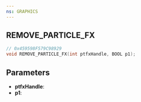 ```yaml
---
ns: GRAPHICS
---
```

## REMOVE_PARTICLE_FX

```c
// 0x459598F579C98929
void REMOVE_PARTICLE_FX(int ptfxHandle, BOOL p1);
```

## Parameters
* **ptfxHandle**:
* **p1**:
